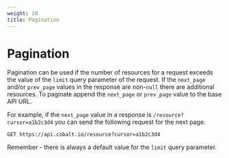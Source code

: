 ```yaml
---
weight: 10
title: Pagination
---
```


# Pagination

Pagination can be used if the number of resources for a request exceeds the value of the `limit` query parameter of the
request. If the `next_page` and/or `prev_page` values in the response are non-`null` there are additional resources.
To paginate append the `next_page` or `prev_page` value to the base API URL.

For example, if the `next_page` value in a response is `/resource?cursor=a1b2c3d4` you can send the following request
for the next page.

`GET https://api.cobalt.io/resource?cursor=a1b2c3d4`

<aside class="notice">
Remember - there is always a default value for the <code>limit</code> query parameter.
</aside>
